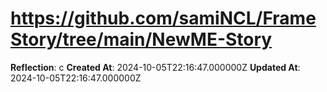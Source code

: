 # https://github.com/samiNCL/FrameStory/tree/main/NewME-Story

**Reflection**: c
**Created At**: 2024-10-05T22:16:47.000000Z
**Updated At**: 2024-10-05T22:16:47.000000Z
